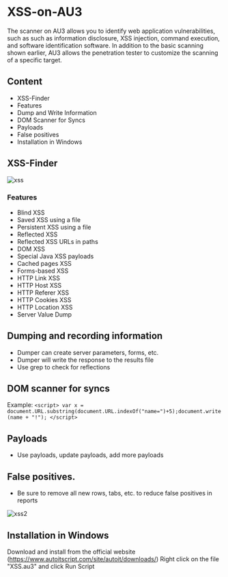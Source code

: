 # XSS-on-AU3
The scanner on AU3 allows you to identify web application vulnerabilities, such as such as information disclosure, XSS injection, command execution, and software identification software. In addition to the basic scanning shown earlier, AU3 allows the penetration tester to customize the scanning of a specific target.

## Content
* XSS-Finder
* Features
* Dump and Write Information
* DOM Scanner for Syncs
* Payloads
* False positives
* Installation in Windows

## XSS-Finder
![xss](https://user-images.githubusercontent.com/126814634/222519937-b23fd59a-4353-47ad-b90a-eafdc1019b18.jpg)

### Features
* Blind XSS
* Saved XSS using a file
* Persistent XSS using a file
* Reflected XSS
* Reflected XSS URLs in paths
* DOM XSS
* Special Java XSS payloads
* Cached pages XSS
* Forms-based XSS
* HTTP Link XSS
* HTTP Host XSS
* HTTP Referer XSS
* HTTP Cookies XSS
* HTTP Location XSS
* Server Value Dump

## Dumping and recording information
* Dumper can create server parameters, forms, etc.
* Dumper will write the response to the results file
* Use grep to check for reflections

## DOM scanner for syncs
Example:
` <script> var x = document.URL.substring(document.URL.indexOf("name=")+5);document.write(name + "!"); </script> `

## Payloads
* Use payloads, update payloads, add more payloads

## False positives.
* Be sure to remove all new rows, tabs, etc. to reduce false positives in reports

![xss2](https://user-images.githubusercontent.com/126814634/222521273-9170938f-87e5-4d2c-82b9-206fc3e73581.jpg)

## Installation in Windows
Download and install from the official website
(https://www.autoitscript.com/site/autoit/downloads/)
Right click on the file "XSS.au3" and click Run Script


